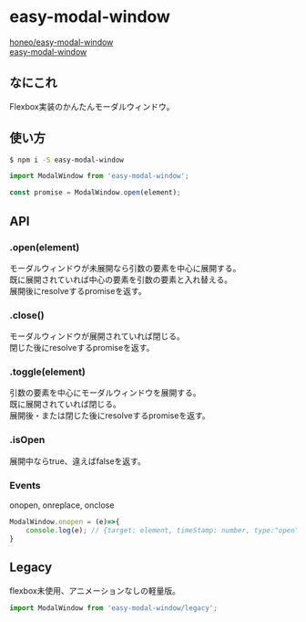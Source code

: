 # easy-modal-window
[honeo/easy-modal-window](https://github.com/honeo/easy-modal-window)  
[easy-modal-window](https://www.npmjs.com/package/easy-modal-window)

## なにこれ
Flexbox実装のかんたんモーダルウィンドウ。

## 使い方
```sh
$ npm i -S easy-modal-window
```
```js
import ModalWindow from 'easy-modal-window';

const promise = ModalWindow.open(element);
```

## API

### .open(element)
モーダルウィンドウが未展開なら引数の要素を中心に展開する。  
既に展開されていれば中心の要素を引数の要素と入れ替える。  
展開後にresolveするpromiseを返す。

### .close()
モーダルウィンドウが展開されていれば閉じる。  
閉じた後にresolveするpromiseを返す。

### .toggle(element)
引数の要素を中心にモーダルウィンドウを展開する。  
既に展開されていれば閉じる。  
展開後・または閉じた後にresolveするpromiseを返す。

### .isOpen
展開中ならtrue、違えばfalseを返す。

### Events
onopen, onreplace, onclose
```js
ModalWindow.onopen = (e)=>{
	console.log(e); // {target: element, timeStamp: number, type:"open"}
}
```

## Legacy
flexbox未使用、アニメーションなしの軽量版。
```js
import ModalWindow from 'easy-modal-window/legacy';
```
